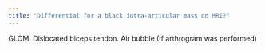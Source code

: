 ```yaml
---
title: "Differential for a black intra-articular mass on MRI?"
---
```

GLOM. Dislocated biceps tendon. Air bubble (If arthrogram was performed)

